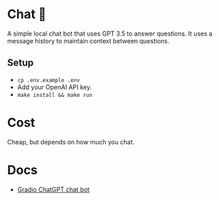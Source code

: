 # Chat :speech_balloon:
A simple local chat bot that uses GPT 3.5 to answer questions.  It uses a message history to maintain context between questions.

## Setup
- `cp .env.example .env`
- Add your OpenAI API key.
- `make install && make run`

# Cost
Cheap, but depends on how much you chat.

# Docs
- [Gradio ChatGPT chat bot](https://www.linkedin.com/pulse/building-chatbot-using-chatgpt-api-python-gradio-soo-wei-kang)
